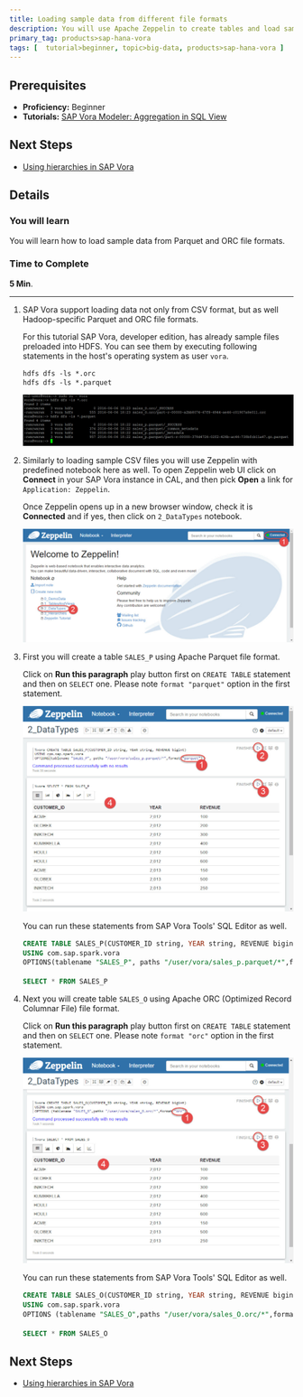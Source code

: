 ```yaml
---
title: Loading sample data from different file formats
description: You will use Apache Zeppelin to create tables and load sample data from files in different file formats already created in HDFS in SAP Vora, developer edition, on CAL.
primary_tag: products>sap-hana-vora
tags: [  tutorial>beginner, topic>big-data, products>sap-hana-vora ]
---
```

## Prerequisites  
 - **Proficiency:** Beginner
 - **Tutorials:** [SAP Vora Modeler: Aggregation in SQL View](http://www.sap.com/developer/tutorials/vora-modeler-view-aggregate.html)

## Next Steps
 - [Using hierarchies in SAP Vora](http://www.sap.com/developer/tutorials/vora-zeppelin-hierarchies.html)

## Details
### You will learn  
You will learn how to load sample data from Parquet and ORC file formats.

### Time to Complete
**5 Min**.

---

1. SAP Vora support loading data not only from CSV format, but as well Hadoop-specific Parquet and ORC file formats.

    For this tutorial SAP Vora, developer edition, has already sample files preloaded into HDFS. You can see them by executing following statements in the host's operating system as user `vora`.

    ```shell
    hdfs dfs -ls *.orc
    hdfs dfs -ls *.parquet
    ```

    ![Check HDFS for files](voraformats00.jpg)

2. Similarly to loading sample CSV files you will use Zeppelin with predefined notebook here as well. To open Zeppelin web UI click on **Connect** in your SAP Vora instance in CAL, and then pick **Open** a link for `Application: Zeppelin`.

    Once Zeppelin opens up in a new browser window, check it is **Connected** and if yes, then click on `2_DataTypes` notebook.

    ![Open Zeppelin](voraformats01.jpg)

3. First you will create a table `SALES_P` using Apache Parquet file format.

    Click on **Run this paragraph** play button first on `CREATE TABLE` statement and then on `SELECT` one. Please note `format "parquet"` option in the first statement.

    ![Running Parquet file load](voraformats02.jpg)

    You can run these statements from SAP Vora Tools' SQL Editor as well.

    ```sql
    CREATE TABLE SALES_P(CUSTOMER_ID string, YEAR string, REVENUE bigint)
    USING com.sap.spark.vora
    OPTIONS(tablename "SALES_P", paths "/user/vora/sales_p.parquet/*",format "parquet");

    SELECT * FROM SALES_P

    ```

4. Next you will create table `SALES_O` using Apache ORC (Optimized Record Columnar File) file format.

    Click on **Run this paragraph** play button first on `CREATE TABLE` statement and then on `SELECT` one. Please note `format "orc"` option in the first statement.

    ![Running ORC file load](voraformats03.jpg)

    You can run these statements from SAP Vora Tools' SQL Editor as well.

    ```sql
    CREATE TABLE SALES_O(CUSTOMER_ID string, YEAR string, REVENUE bigint)
    USING com.sap.spark.vora
    OPTIONS (tablename "SALES_O",paths "/user/vora/sales_O.orc/*",format "orc");

    SELECT * FROM SALES_O

    ```    

## Next Steps
 - [Using hierarchies in SAP Vora](http://www.sap.com/developer/tutorials/vora-zeppelin-hierarchies.html)
